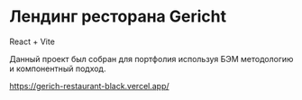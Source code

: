 # Лендинг ресторана  Gericht

React + Vite

Данный проект был собран для портфолия используя БЭМ методологию и компонентный подход.

https://gerich-restaurant-black.vercel.app/